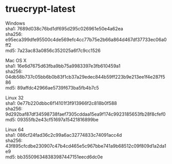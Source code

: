 truecrypt-latest
================

Windows  
sha1: 7689d038c76bd1df695d295c026961e50e4a62ea  
sha256: e95eca399dfe95500c4de569efc4cc77b75e2b66a864d467df37733ec06a0ff2  
md5: 7a23ac83a0856c352025a6f7c9cc1526

Mac OS X  
sha1: 16e6d7675d63fba9bb75a9983397e3fb610459a1  
sha256: 04db58b737c05bb6b0b83f1cb37a29edec844b59ff223b9e213ee1f4e287f586  
md5: 89affdc42966ae5739f673ba5fb4b7c5  

Linux 32  
sha1: 0e77b220dbbc6f14101f3f913966f2c818b0f588  
sha256: 9d292baf87df34598738faef7305cddaa15ea9f174c9923185653fb28f8cfef0  
md5: 09355fb2e43cf51697a15421816899be  

Linux 64  
sha1: 086cf24fad36c2c99a6ac32774833c74091acc4d  
sha256: 43f895cfcdbe230907c47b4cd465e5c967bbe741a9b68512c09f809d1a2da1e9  
md5: bb355096348383987447151eecd6dc0e

